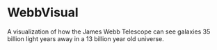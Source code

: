 # WebbVisual
A visualization of how the James Webb Telescope can see galaxies 35 billion light years away in a 13 billion year old universe.

